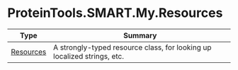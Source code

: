 ﻿
# ProteinTools.SMART.My.Resources

|Type|Summary|
|----|-------|
|[Resources](./Resources.md)|A strongly-typed resource class, for looking up localized strings, etc.|

